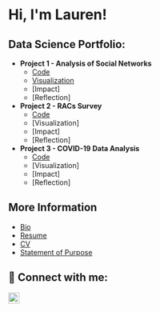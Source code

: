 <h1>Hi, I'm Lauren! <br/><a></a></h1>

<h2>Data Science Portfolio:</h2>

- <b>Project 1 -  Analysis of Social Networks </b>
  - [Code](https://github.com/LaurenFowler2/ERGMs_Project/tree/main)
  - [Visualization](https://github.com/LaurenFowler2/ERGM_Vis)
  - [Impact]
  - [Reflection]
- <b>Project 2 - RACs Survey </b>
  - [Code](https://github.com/joshmadakor1/Algorithms-Practice)
  - [Visualization]
  - [Impact]
  - [Reflection]
- <b>Project 3 - COVID-19 Data Analysis</b>
  - [Code](https://github.com/joshmadakor1/Algorithms-Practice)
  - [Visualization]
  - [Impact]
  - [Reflection]

<h2>More Information</h2>

- [Bio](https://www.youtube.com/watch?v=a83ASGn_V_s)
- [Resume](https://www.youtube.com/watch?v=uHy3oM7NnoU)
- [CV](https://www.youtube.com/watch?v=N-L9hklSlNk)
- [Statement of Purpose](https://www.youtube.com/watch?v=OfvdQeh79s0)

<h2> 🤳 Connect with me:</h2>

[<img align="left" alt="LaurenFowler | LinkedIn" width="22px" src="https://cdn.jsdelivr.net/npm/simple-icons@v3/icons/linkedin.svg" />][linkedin]

[linkedin]: https://www.linkedin.com/in/lauren-fowler-40441b204/

